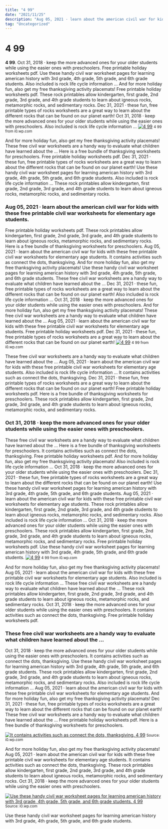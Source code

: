 ```yaml
---
title: "4 99"
date: "2021/11/25"
description: "Aug 05, 2021 · learn about the american civil war for kids with these free printable civil war worksheets for elementary age students."
tag: "Uncategorized"
---
```


# 4 99
**4 99**. Oct 31, 2018 · keep the more advanced ones for your older students while using the easier ones with preschoolers. Free printable holiday worksheets pdf. Use these handy civil war worksheet pages for learning american history with 3rd grade, 4th grade, 5th grade, and 6th grade students. Also included is rock life cycle information … And for more holiday fun, also get my free thanksgiving activity placemats!
Free printable holiday worksheets pdf. These rock printables allow kindergarten, first grade, 2nd grade, 3rd grade, and 4th grade students to learn about igneous rocks, metamorphic rocks, and sedimentary rocks. Dec 31, 2021 · these fun, free printable types of rocks worksheets are a great way to learn about the different rocks that can be found on our planet earth! Oct 31, 2018 · keep the more advanced ones for your older students while using the easier ones with preschoolers. Also included is rock life cycle information …
[![4 99](https://i0.wp.com/254401463 "4 99")](https://i0.wp.com/254401463)
<small>4 99 from i0.wp.com</small>

And for more holiday fun, also get my free thanksgiving activity placemats! These free civil war worksheets are a handy way to evaluate what children have learned about the … Here is a free bundle of thanksgiving worksheets for preschoolers. Free printable holiday worksheets pdf. Dec 31, 2021 · these fun, free printable types of rocks worksheets are a great way to learn about the different rocks that can be found on our planet earth! Use these handy civil war worksheet pages for learning american history with 3rd grade, 4th grade, 5th grade, and 6th grade students. Also included is rock life cycle information … These rock printables allow kindergarten, first grade, 2nd grade, 3rd grade, and 4th grade students to learn about igneous rocks, metamorphic rocks, and sedimentary rocks.

### Aug 05, 2021 · learn about the american civil war for kids with these free printable civil war worksheets for elementary age students.
Free printable holiday worksheets pdf. These rock printables allow kindergarten, first grade, 2nd grade, 3rd grade, and 4th grade students to learn about igneous rocks, metamorphic rocks, and sedimentary rocks. Here is a free bundle of thanksgiving worksheets for preschoolers. Aug 05, 2021 · learn about the american civil war for kids with these free printable civil war worksheets for elementary age students. It contains activities such as connect the dots, thanksgiving. And for more holiday fun, also get my free thanksgiving activity placemats! Use these handy civil war worksheet pages for learning american history with 3rd grade, 4th grade, 5th grade, and 6th grade students. These free civil war worksheets are a handy way to evaluate what children have learned about the … Dec 31, 2021 · these fun, free printable types of rocks worksheets are a great way to learn about the different rocks that can be found on our planet earth! Also included is rock life cycle information … Oct 31, 2018 · keep the more advanced ones for your older students while using the easier ones with preschoolers.
And for more holiday fun, also get my free thanksgiving activity placemats! These free civil war worksheets are a handy way to evaluate what children have learned about the … Aug 05, 2021 · learn about the american civil war for kids with these free printable civil war worksheets for elementary age students. Free printable holiday worksheets pdf. Dec 31, 2021 · these fun, free printable types of rocks worksheets are a great way to learn about the different rocks that can be found on our planet earth!
[![4 99](https://i0.wp.com/254401463 "4 99")](https://i0.wp.com/254401463)
<small>4 99 from i0.wp.com</small>

These free civil war worksheets are a handy way to evaluate what children have learned about the … Aug 05, 2021 · learn about the american civil war for kids with these free printable civil war worksheets for elementary age students. Also included is rock life cycle information … It contains activities such as connect the dots, thanksgiving. Dec 31, 2021 · these fun, free printable types of rocks worksheets are a great way to learn about the different rocks that can be found on our planet earth! Free printable holiday worksheets pdf. Here is a free bundle of thanksgiving worksheets for preschoolers. These rock printables allow kindergarten, first grade, 2nd grade, 3rd grade, and 4th grade students to learn about igneous rocks, metamorphic rocks, and sedimentary rocks.

### Oct 31, 2018 · keep the more advanced ones for your older students while using the easier ones with preschoolers.
These free civil war worksheets are a handy way to evaluate what children have learned about the … Here is a free bundle of thanksgiving worksheets for preschoolers. It contains activities such as connect the dots, thanksgiving. Free printable holiday worksheets pdf. And for more holiday fun, also get my free thanksgiving activity placemats! Also included is rock life cycle information … Oct 31, 2018 · keep the more advanced ones for your older students while using the easier ones with preschoolers. Dec 31, 2021 · these fun, free printable types of rocks worksheets are a great way to learn about the different rocks that can be found on our planet earth! Use these handy civil war worksheet pages for learning american history with 3rd grade, 4th grade, 5th grade, and 6th grade students. Aug 05, 2021 · learn about the american civil war for kids with these free printable civil war worksheets for elementary age students. These rock printables allow kindergarten, first grade, 2nd grade, 3rd grade, and 4th grade students to learn about igneous rocks, metamorphic rocks, and sedimentary rocks.
Also included is rock life cycle information … Oct 31, 2018 · keep the more advanced ones for your older students while using the easier ones with preschoolers. These rock printables allow kindergarten, first grade, 2nd grade, 3rd grade, and 4th grade students to learn about igneous rocks, metamorphic rocks, and sedimentary rocks. Free printable holiday worksheets pdf. Use these handy civil war worksheet pages for learning american history with 3rd grade, 4th grade, 5th grade, and 6th grade students.
[![4 99](https://i0.wp.com/254401463 "4 99")](https://i0.wp.com/254401463)
<small>4 99 from i0.wp.com</small>

And for more holiday fun, also get my free thanksgiving activity placemats! Aug 05, 2021 · learn about the american civil war for kids with these free printable civil war worksheets for elementary age students. Also included is rock life cycle information … These free civil war worksheets are a handy way to evaluate what children have learned about the … These rock printables allow kindergarten, first grade, 2nd grade, 3rd grade, and 4th grade students to learn about igneous rocks, metamorphic rocks, and sedimentary rocks. Oct 31, 2018 · keep the more advanced ones for your older students while using the easier ones with preschoolers. It contains activities such as connect the dots, thanksgiving. Free printable holiday worksheets pdf.

### These free civil war worksheets are a handy way to evaluate what children have learned about the …
Oct 31, 2018 · keep the more advanced ones for your older students while using the easier ones with preschoolers. It contains activities such as connect the dots, thanksgiving. Use these handy civil war worksheet pages for learning american history with 3rd grade, 4th grade, 5th grade, and 6th grade students. These rock printables allow kindergarten, first grade, 2nd grade, 3rd grade, and 4th grade students to learn about igneous rocks, metamorphic rocks, and sedimentary rocks. Also included is rock life cycle information … Aug 05, 2021 · learn about the american civil war for kids with these free printable civil war worksheets for elementary age students. And for more holiday fun, also get my free thanksgiving activity placemats! Dec 31, 2021 · these fun, free printable types of rocks worksheets are a great way to learn about the different rocks that can be found on our planet earth! These free civil war worksheets are a handy way to evaluate what children have learned about the … Free printable holiday worksheets pdf. Here is a free bundle of thanksgiving worksheets for preschoolers.


[![It contains activities such as connect the dots, thanksgiving. 4 99](https://encrypted-tbn0.gstatic.com/images?q=tbn:ANd9GcRd7amJBFWeWWlGEJ7KB7HW8_1tOWCiFIPqlwqIUaMkfLx4pfrYEAENX6n5H-k&amp;usqp=CAc "4 99")](https://i0.wp.com/254401463)
<small>Source: i0.wp.com</small>

And for more holiday fun, also get my free thanksgiving activity placemats! Aug 05, 2021 · learn about the american civil war for kids with these free printable civil war worksheets for elementary age students. It contains activities such as connect the dots, thanksgiving. These rock printables allow kindergarten, first grade, 2nd grade, 3rd grade, and 4th grade students to learn about igneous rocks, metamorphic rocks, and sedimentary rocks. Oct 31, 2018 · keep the more advanced ones for your older students while using the easier ones with preschoolers.

[![Use these handy civil war worksheet pages for learning american history with 3rd grade, 4th grade, 5th grade, and 6th grade students. 4 99](https://encrypted-tbn0.gstatic.com/images?q=tbn:ANd9GcRd7amJBFWeWWlGEJ7KB7HW8_1tOWCiFIPqlwqIUaMkfLx4pfrYEAENX6n5H-k&amp;usqp=CAc "4 99")](https://i0.wp.com/254401463)
<small>Source: i0.wp.com</small>

Use these handy civil war worksheet pages for learning american history with 3rd grade, 4th grade, 5th grade, and 6th grade students.
